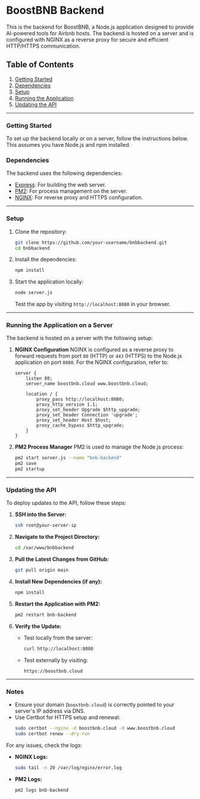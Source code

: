 # BoostBNB Backend

This is the backend for BoostBNB, a Node.js application designed to provide AI-powered tools for Airbnb hosts. The backend is hosted on a server and is configured with NGINX as a reverse proxy for secure and efficient HTTP/HTTPS communication.

## Table of Contents
1. [Getting Started](#getting-started)
2. [Dependencies](#dependencies)
3. [Setup](#setup)
4. [Running the Application](#running-the-application)
5. [Updating the API](#updating-the-api)

---

### Getting Started
To set up the backend locally or on a server, follow the instructions below. This assumes you have Node.js and npm installed.

### Dependencies
The backend uses the following dependencies:
- [Express](https://expressjs.com/): For building the web server.
- [PM2](https://pm2.keymetrics.io/): For process management on the server.
- [NGINX](https://www.nginx.com/): For reverse proxy and HTTPS configuration.

---

### Setup
1. Clone the repository:
   ```bash
   git clone https://github.com/your-username/bnbbackend.git
   cd bnbbackend
   ```

2. Install the dependencies:
   ```bash
   npm install
   ```

3. Start the application locally:
   ```bash
   node server.js
   ```
   Test the app by visiting `http://localhost:8080` in your browser.

---

### Running the Application on a Server
The backend is hosted on a server with the following setup:

1. **NGINX Configuration**
   NGINX is configured as a reverse proxy to forward requests from port `80` (HTTP) or `443` (HTTPS) to the Node.js application on port `8080`. For the NGINX configuration, refer to:
   ```nginx
   server {
       listen 80;
       server_name boostbnb.cloud www.boostbnb.cloud;

       location / {
           proxy_pass http://localhost:8080;
           proxy_http_version 1.1;
           proxy_set_header Upgrade $http_upgrade;
           proxy_set_header Connection 'upgrade';
           proxy_set_header Host $host;
           proxy_cache_bypass $http_upgrade;
       }
   }
   ```

2. **PM2 Process Manager**
   PM2 is used to manage the Node.js process:
   ```bash
   pm2 start server.js --name "bnb-backend"
   pm2 save
   pm2 startup
   ```

---

### Updating the API
To deploy updates to the API, follow these steps:

1. **SSH into the Server:**
   ```bash
   ssh root@your-server-ip
   ```

2. **Navigate to the Project Directory:**
   ```bash
   cd /var/www/bnbbackend
   ```

3. **Pull the Latest Changes from GitHub:**
   ```bash
   git pull origin main
   ```

4. **Install New Dependencies (if any):**
   ```bash
   npm install
   ```

5. **Restart the Application with PM2:**
   ```bash
   pm2 restart bnb-backend
   ```

6. **Verify the Update:**
   - Test locally from the server:
     ```bash
     curl http://localhost:8080
     ```
   - Test externally by visiting:
     ```
     https://boostbnb.cloud
     ```

---

### Notes
- Ensure your domain (`boostbnb.cloud`) is correctly pointed to your server's IP address via DNS.
- Use Certbot for HTTPS setup and renewal:
  ```bash
  sudo certbot --nginx -d boostbnb.cloud -d www.boostbnb.cloud
  sudo certbot renew --dry-run
  ```

For any issues, check the logs:
- **NGINX Logs:**
  ```bash
  sudo tail -n 20 /var/log/nginx/error.log
  ```
- **PM2 Logs:**
  ```bash
  pm2 logs bnb-backend
  ```


